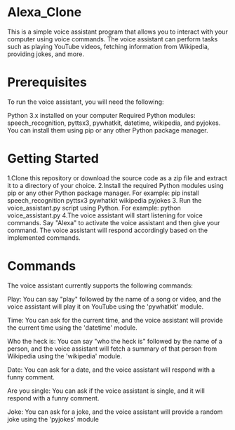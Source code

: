 # Alexa_Clone
This is a simple voice assistant program that allows you to interact with your computer using voice commands. The voice assistant can perform tasks such as playing YouTube videos, fetching information from Wikipedia, providing jokes, and more.

# Prerequisites
To run the voice assistant, you will need the following:

Python 3.x installed on your computer
Required Python modules: speech_recognition, pyttsx3, pywhatkit, datetime, wikipedia, and pyjokes. You can install them using pip or any other Python package manager.

# Getting Started
1.Clone this repository or download the source code as a zip file and extract it to a directory of your choice.
2.Install the required Python modules using pip or any other Python package manager. 
For example:
    pip install speech_recognition pyttsx3 pywhatkit wikipedia pyjokes
3. Run the voice_assistant.py script using Python.
For example:
     python voice_assistant.py
4.The voice assistant will start listening for voice commands. Say "Alexa" to activate the voice assistant and then give your command. The voice assistant will respond accordingly based on the implemented commands.

# Commands
The voice assistant currently supports the following commands:

Play: You can say "play" followed by the name of a song or video, and the voice assistant will play it on YouTube using the 'pywhatkit' module.

Time: You can ask for the current time, and the voice assistant will provide the current time using the 'datetime' module.

Who the heck is: You can say "who the heck is" followed by the name of a person, and the voice assistant will fetch a summary of that person from Wikipedia using the 'wikipedia' module.

Date: You can ask for a date, and the voice assistant will respond with a funny comment.

Are you single: You can ask if the voice assistant is single, and it will respond with a funny comment.

Joke: You can ask for a joke, and the voice assistant will provide a random joke using the 'pyjokes' module

